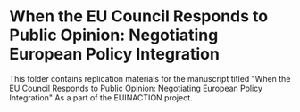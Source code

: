 # When the EU Council Responds to Public Opinion: Negotiating European Policy Integration
This folder contains replication materials for the manuscript titled "When the EU Council Responds to Public Opinion: Negotiating European Policy Integration" As a part of the EUINACTION project.  
